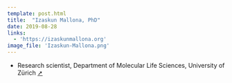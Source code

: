 ```yaml
---
template: post.html
title:  "Izaskun Mallona, PhD"
date: 2019-08-28
links:
  - 'https://izaskunmallona.org'
image_file: 'Izaskun-Mallona.png'
---
```


* Research scientist, Department of Molecular Life Sciences, University of Zürich [➚](https://robinsonlabuzh.github.io/people.html)

<!--more-->

